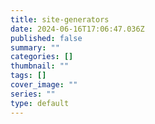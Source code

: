 ```yaml
---
title: site-generators
date: 2024-06-16T17:06:47.036Z
published: false
summary: ""
categories: []
thumbnail: ""
tags: []
cover_image: ""
series: ""
type: default
---
```

